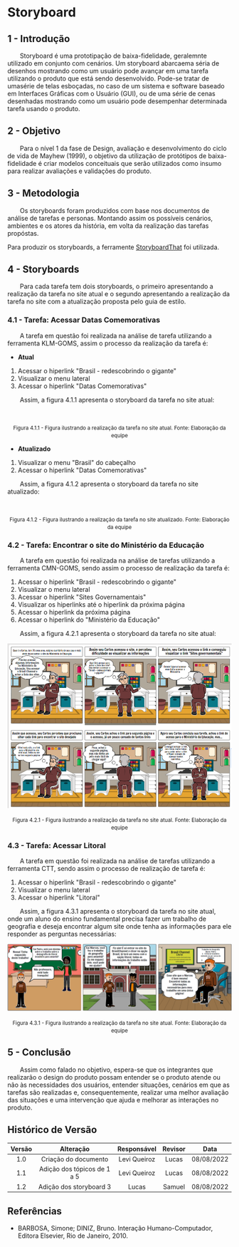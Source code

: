 # Storyboard

## 1 - Introdução
  
&emsp;&emsp;Storyboard é uma prototipação de baixa-fidelidade, geralemnte utilizado em conjunto com cenários. Um storyboard abarcaema séria de desenhos mostrando como um usuário pode avançar em uma tarefa utilizando o produto que está sendo desenvolvido. Pode-se tratar de umasérie de telas esboçadas, no caso de um sistema e software baseado em Interfaces Gráficas com o Usuário (GUI), ou de uma série de cenas desenhadas mostrando como um usuário pode desempenhar determinada tarefa usando o produto.

## 2 - Objetivo
  
&emsp;&emsp;Para o nível 1 da fase de Design, avaliação e desenvolvimento do ciclo de vida de Mayhew (1999), o objetivo da utilização de protótipos de baixa-fidelidade é criar modelos conceituais que serão utilizados como insumo para realizar avaliações e validações do produto.

## 3 - Metodologia
  
&emsp;&emsp;Os storyboards foram produzidos com base nos documentos de análise de tarefas e personas. Montando assim os possíveis cenários, ambientes e os atores da história, em volta da realização das tarefas propóstas.

Para produzir os storyboards, a ferramente [StoryboardThat](https://www.storyboardthat.com/pt) foi utilizada.

## 4 - Storyboards
  
&emsp;&emsp;Para cada tarefa tem dois storyboards, o primeiro apresentando a realização da tarefa no site atual e o segundo apresentando a realização da tarefa no site com a atualização proposta pelo guia de estilo.

### 4.1 - Tarefa: Acessar Datas Comemorativas
  
&emsp;&emsp;A tarefa em questão foi realizada na análise de tarefa utilizando a ferramenta KLM-GOMS, assim o processo da realização da tarefa é:  

- **Atual**

1. Acessar o hiperlink "Brasil - redescobrindo o gigante"
2. Visualizar o menu lateral
3. Acessar o hiperlink "Datas Comemorativas"
  
&emsp;&emsp;Assim, a figura 4.1.1 apresenta o storyboard da tarefa no site atual:

<center>

![]()

</center>

<small><center>Figura 4.1.1 - Figura ilustrando a realização da tarefa no site atual. Fonte: Elaboração da equipe</center></small>
  
- **Atualizado**
  
1. Visualizar o menu "Brasil" do cabeçalho
2. Acessar o hiperlink "Datas Comemorativas"
  
&emsp;&emsp;Assim, a figura 4.1.2 apresenta o storyboard da tarefa no site atualizado:
  
<center>

![]()

</center>

<small><center>Figura 4.1.2 - Figura ilustrando a realização da tarefa no site atualizado. Fonte: Elaboração da equipe</center></small>
  
### 4.2 - Tarefa: Encontrar o site do Ministério da Educação
  
&emsp;&emsp;A tarefa em questão foi realizada na análise de tarefas utilizando a ferramenta CMN-GOMS, sendo assim o processo de realização da tarefa é:
  

1. Acessar o hiperlink "Brasil - redescobrindo o gigante"
2. Visualizar o menu lateral
3. Acessar o hiperlink "Sites Governamentais"
4. Visualizar os hiperlinks até o hiperlink da próxima página
5. Acessar o hiperlink da próxima página
6. Acessar o hiperlink do "Ministério da Educação"
  
&emsp;&emsp;Assim, a figura 4.2.1 apresenta o storyboard da tarefa no site atual:
  
<center>

![Encontrar Ministério da Educação](../assets/storyboards/storyboard_Tarefa_2.png "Encontrar Ministério da Educação")

</center>

<small><center>Figura 4.2.1 - Figura ilustrando a realização da tarefa no site atual. Fonte: Elaboração da equipe</center></small>
  
### 4.3 - Tarefa: Acessar Litoral
  
&emsp;&emsp;A tarefa em questão foi realizada na análise de tarefas utilizando a ferramenta CTT, sendo assim o processo de realização de tarefa é:
  

1. Acessar o hiperlink "Brasil - redescobrindo o gigante"
2. Visualizar o menu lateral
3. Acessar o hiperlink "Litoral"
  
&emsp;&emsp;Assim, a figura 4.3.1 apresenta o storyboard da tarefa no site atual, onde um aluno do ensino fundamental precisa fazer um trabalho de geografia e deseja encontrar algum site onde tenha as informações para ele responder as perguntas necessárias:
  
<center>

![Storyboard 3](../assets/storyboards/storyboard3.png)

</center>

<small><center>Figura 4.3.1 - Figura ilustrando a realização da tarefa no site atual. Fonte: Elaboração da equipe</center></small>
  
## 5 - Conclusão
  
&emsp;&emsp;Assim como falado no objetivo, espera-se que os integrantes que realizarão o design do produto possam entender se o produto atende ou não às necessidades dos usuários, entender situações, cenários em que as tarefas são realizadas e, consequentemente, realizar uma melhor avaliação das situaçôes e uma intervenção que ajuda e melhorar as interações no produto.
  
## Histórico de Versão

| Versão |                Alteração               | Responsável |         Revisor        |  Data |
|:------:|:--------------------------------------:|:-----------:|:----------------------:|:-----:|
|   1.0  | Criação do documento |    Levi Queiroz   |  Lucas | 08/08/2022 |
|   1.1  | Adição dos tópicos de 1 a 5 |    Levi Queiroz   |  Lucas | 08/08/2022 |
|   1.2  | Adição dos storyboard 3 |    Lucas   |  Samuel | 08/08/2022 |


## Referências

- BARBOSA, Simone; DINIZ, Bruno. Interação Humano-Computador, Editora Elsevier, Rio de Janeiro, 2010.